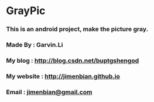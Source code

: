 GrayPic
==============

### This is an android project, make the picture gray.
### Made By        :  Garvin.Li
### My blog        :  http://blog.csdn.net/buptgshengod
### My website     :  http://jimenbian.github.io
### Email          :  jimenbian@gmail.com